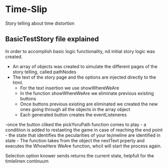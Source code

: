 # Time-Slip
Story telling about time distortion

## BasicTestStory file explained
In order to accomplish basic logic functionality, nd initial story logic was created.
- An array of objects was created to simulate the different pages of the story telling, called pathNodes
- The text of the story page and the options are injected directly to the html.
    - For the text insertion we use showWhereWeAre
    - In the function showWhereWeAre we eliminate previous existing buttons
    - Once buttons previous existing are eliminated we created the new ones going through all the objects in the array object
    - Each generated button creates the eventListeneres

-once the button cliked the pickYoruPath function comes to play
    - a conditiion is added to restaeting the game in case of reaching the end point
    - the state that identifies the pecularities of your te¡imeline are identified in  state
    - The function takes from the object the nextText prperty and executes the WhowHere WeAre function, whcil will start the process again.

Selection option knower sends returns the current state, helpfull for the timlelinen continuum
